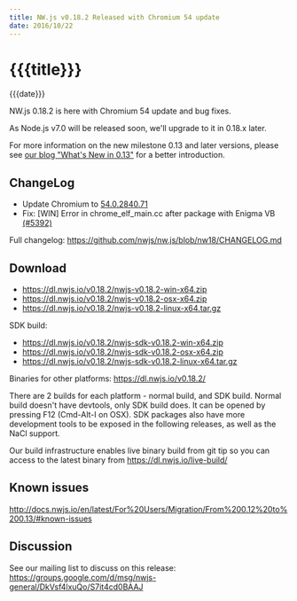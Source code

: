 ```yaml
---
title: NW.js v0.18.2 Released with Chromium 54 update
date: 2016/10/22
---
```

# {{{title}}}
{{{date}}}

NW.js 0.18.2 is here with Chromium 54 update and bug fixes.

As Node.js v7.0 will be released soon, we'll upgrade to it in 0.18.x later.

For more information on the new milestone 0.13 and later versions, please see [our blog "What's New in 0.13"](/blog/whats-new-in-0.13) for a better introduction.

## ChangeLog

- Update Chromium to [54.0.2840.71](https://googlechromereleases.blogspot.com/2016/10/stable-channel-update-for-desktop_20.html)
- Fix: [WIN] Error in chrome_elf_main.cc after package with Enigma VB [(#5392)](https://github.com/nwjs/nw.js/issues/5392)

Full changelog: https://github.com/nwjs/nw.js/blob/nw18/CHANGELOG.md

## Download 

* https://dl.nwjs.io/v0.18.2/nwjs-v0.18.2-win-x64.zip 
* https://dl.nwjs.io/v0.18.2/nwjs-v0.18.2-osx-x64.zip 
* https://dl.nwjs.io/v0.18.2/nwjs-v0.18.2-linux-x64.tar.gz 

SDK build: 
* https://dl.nwjs.io/v0.18.2/nwjs-sdk-v0.18.2-win-x64.zip 
* https://dl.nwjs.io/v0.18.2/nwjs-sdk-v0.18.2-osx-x64.zip 
* https://dl.nwjs.io/v0.18.2/nwjs-sdk-v0.18.2-linux-x64.tar.gz 

Binaries for other platforms: https://dl.nwjs.io/v0.18.2/ 

There are 2 builds for each platform - normal build, and SDK build. Normal build doesn't have devtools, only SDK build does. lt can be opened by pressing F12 (Cmd-Alt-I on OSX). SDK packages also have more development tools to be exposed in the following releases, as well as the NaCl support.

Our build infrastructure enables live binary build from git tip so you can access to the latest binary from https://dl.nwjs.io/live-build/ 

## Known issues 
 
http://docs.nwjs.io/en/latest/For%20Users/Migration/From%200.12%20to%200.13/#known-issues

## Discussion

See our mailing list to discuss on this release: https://groups.google.com/d/msg/nwjs-general/DkVsf4lxuQo/S7it4cd0BAAJ

